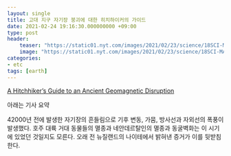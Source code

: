 ```yaml
---
layout: single
title: 고대 지구 자기장 붕괴에 대한 히치하이커의 가이드
date: 2021-02-24 19:16:30.000000000 +09:00
type: post
header:
    teaser: "https://static01.nyt.com/images/2021/02/23/science/18SCI-MAGNETIC1/merlin_183903594_f75bf996-5e44-43a3-bf02-3dbc08d99708-superJumbo.jpg?quality=90&auto=webp"
    image: "https://static01.nyt.com/images/2021/02/23/science/18SCI-MAGNETIC1/merlin_183903594_f75bf996-5e44-43a3-bf02-3dbc08d99708-superJumbo.jpg?quality=90&auto=webp"
categories:
- etc
tags: [earth]
---
```


[A Hitchhiker’s Guide to an Ancient Geomagnetic Disruption](https://www.nytimes.com/2021/02/18/science/laschamp-earth-magnetic-climate.html?smid=url-share)

아래는 기사 요약

42000년 전에 발생한 자기장의 흔들림으로 기후 변동, 가뭄, 방사선과 자외선의 폭풍이 발생했다. 호주 대륙 거대 동물들의 멸종과 네안데르탈인의 멸종과 동굴벽화는 이 시기에 있었던 것일지도 모른다. 오래 전 뉴질랜드의 나이테에서 밝혀낸 증거가 이를 뒷받침한다.
